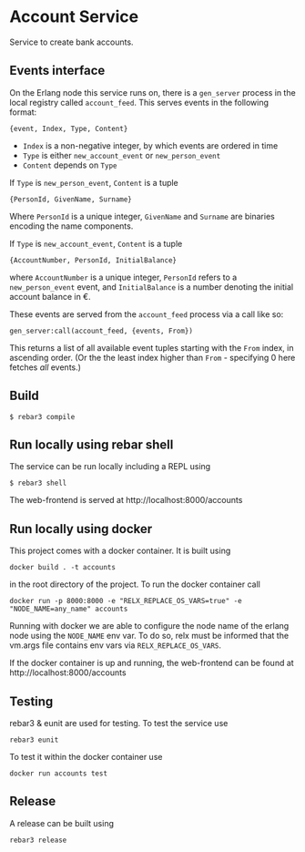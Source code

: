 # Account Service

Service to create bank accounts.


## Events interface

On the Erlang node this service runs on, there is a `gen_server`
process in the local registry called `account_feed`.  This serves
events in the following format:

```
{event, Index, Type, Content}
```

- `Index` is a non-negative integer, by which events are ordered in
  time
- `Type` is either `new_account_event` or `new_person_event`
- `Content` depends on `Type`

If `Type` is `new_person_event`, `Content` is a tuple 

```
{PersonId, GivenName, Surname}
```

Where `PersonId` is a unique integer, `GivenName` and `Surname` are
binaries encoding the name components.


If `Type` is `new_account_event`, `Content` is a tuple 

```
{AccountNumber, PersonId, InitialBalance}
```

where `AccountNumber` is a unique integer, `PersonId` refers to a
`new_person_event` event, and `InitialBalance` is a number denoting
the initial account balance in €.

These events are served from the `account_feed` process via a call
like so:

```
gen_server:call(account_feed, {events, From})
```

This returns a list of all available event tuples starting with the
`From` index, in ascending order.  (Or the the least index higher than
`From` - specifying 0 here fetches *all* events.)

## Build

```
$ rebar3 compile
```

## Run locally using rebar shell

The service can be run locally including a REPL using

```
$ rebar3 shell
```

The web-frontend is served at http://localhost:8000/accounts


## Run locally using docker

This project comes with a docker container. It is built using 

```
docker build . -t accounts
```

in the root directory of the project. To run the docker container call
 
 ```
 docker run -p 8000:8000 -e "RELX_REPLACE_OS_VARS=true" -e "NODE_NAME=any_name" accounts
 ```
 
 Running with docker we are able to configure the node name of the erlang node
 using the `NODE_NAME` env var. To do so, relx must be informed that the 
 vm.args file contains env vars via `RELX_REPLACE_OS_VARS`.
 
 If the docker container is up and running, the web-frontend can be found at
 http://localhost:8000/accounts


## Testing

rebar3 & eunit are used for testing. To test the service use

```
rebar3 eunit
```

To test it within the docker container use

```
docker run accounts test
```


## Release

A release can be built using 

```
rebar3 release
```

